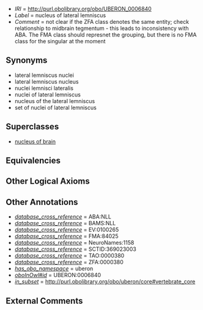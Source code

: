  * *IRI* = http://purl.obolibrary.org/obo/UBERON_0006840
 * *Label* = nucleus of lateral lemniscus
 * *Comment* = not clear if the ZFA class denotes the same entity; check relationship to midbrain tegmentum - this leads to inconsistency with ABA. The FMA class should represnet the grouping, but there is no FMA class for the singular at the moment

## Synonyms

 * lateral lemniscus nuclei
 * lateral lemniscus nucleus
 * nuclei lemnisci lateralis
 * nuclei of lateral lemniscus
 * nucleus of the lateral lemniscus
 * set of nuclei of lateral lemniscus

## Superclasses

 * [nucleus of brain](../../UBERON/08/UBERON_0002308.md)

## Equivalencies


## Other Logical Axioms


## Other Annotations

 * *[database_cross_reference](../../ef/oboInOwl#hasDbXref.md)* = ABA:NLL
 * *[database_cross_reference](../../ef/oboInOwl#hasDbXref.md)* = BAMS:NLL
 * *[database_cross_reference](../../ef/oboInOwl#hasDbXref.md)* = EV:0100265
 * *[database_cross_reference](../../ef/oboInOwl#hasDbXref.md)* = FMA:84025
 * *[database_cross_reference](../../ef/oboInOwl#hasDbXref.md)* = NeuroNames:1158
 * *[database_cross_reference](../../ef/oboInOwl#hasDbXref.md)* = SCTID:369023003
 * *[database_cross_reference](../../ef/oboInOwl#hasDbXref.md)* = TAO:0000380
 * *[database_cross_reference](../../ef/oboInOwl#hasDbXref.md)* = ZFA:0000380
 * *[has_obo_namespace](../../ce/oboInOwl#hasOBONamespace.md)* = uberon
 * *[oboInOwl#id](../../id/oboInOwl#id.md)* = UBERON:0006840
 * *[in_subset](../../et/oboInOwl#inSubset.md)* = http://purl.obolibrary.org/obo/uberon/core#vertebrate_core

## External Comments


